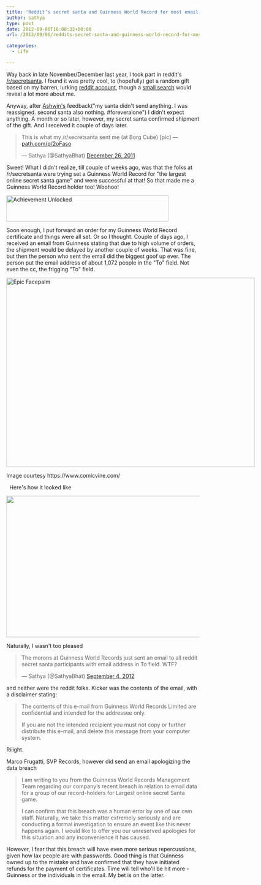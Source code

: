 ```yaml
---
title: 'Reddit’s secret santa and Guinness World Record for most email addresses in To: List'
author: sathya
type: post
date: 2012-09-06T16:08:32+00:00
url: /2012/09/06/reddits-secret-santa-and-guinness-world-record-for-most-email-addresses-in-to-list/

categories:
  - Life

---
```

Way back in late November/December last year, I took part in reddit's <a href="https://redditgifts.com/exchanges/secret-santa-2011/" target="_blank">/r/secretsanta</a>. I found it was pretty cool, to (hopefully) get a random gift based on my barren, lurking <a href="https://www.reddit.com/user/sathyabhat/" target="_blank">reddit account</a>, though a <a href="https://www.google.co.in/search?q=sathyabhat" target="_blank">small search</a> would reveal a lot more about me.

Anyway, after [Ashwin's][1] feedback("my santa didn't send anything. I was reassigned. second santa also nothing. #foreveralone") I didn't expect anything. A month or so later, however, my secret santa confirmed shipment of the gift. And I received it couple of days later.

<blockquote class="twitter-tweet tw-align-center">
  <p>
    This is what my /r/secretsanta sent me (at Borg Cube) [pic] — <a title="https://path.com/p/2oFaso" href="https://t.co/YCOdr2DO">path.com/p/2oFaso</a>
  </p>
  
  <p>
    — Sathya (@SathyaBhat) <a href="https://twitter.com/SathyaBhat/status/151290067531472896" data-datetime="2011-12-26T13:15:37+00:00">December 26, 2011</a>
  </p>
</blockquote>

Sweet! What I didn't realize, till couple of weeks ago, was that the folks at /r/secretsanta were trying set a Guinness World Record for "the largest online secret santa game" and were successful at that! So that made me a Guinness World Record holder too! Woohoo! 

[<img class="aligncenter" title="Achievement Unlocked" src="https://i.stack.imgur.com/3wG8n.png" alt="Achievement Unlocked" width="423" height="68" />][2]

Soon enough, I put forward an order for my Guinness World Record certificate and things were all set. Or so I thought. Couple of days ago, I received an email from Guinness stating that due to high volume of orders, the shipment would be delayed by another couple of weeks. That was fine, but then the person who sent the email did the biggest goof up ever. The person put the email address of about 1,072 people in the "To" field. Not even the cc, the frigging "To" field.

<div style="width: 658px" class="wp-caption aligncenter">
  <a href="https://i.stack.imgur.com/GrGSK.jpg"><img class=" " title="Epic Facepalm" src="https://i.stack.imgur.com/GrGSK.jpg" alt="Epic Facepalm" width="648" height="494" /></a>
  
  <p class="wp-caption-text">
    Image courtesy https://www.comicvine.com/
  </p>
</div>

  Here's how it looked like 

[<img class="aligncenter" src="https://i.stack.imgur.com/VuCB6.png" alt="" width="682" height="369" />][3]

Naturally, I wasn't too pleased 

<blockquote class="twitter-tweet tw-align-center">
  <p>
    The morons at Guinness World Records just sent an email to all reddit secret santa participants with email address in To field. WTF?
  </p>
  
  <p>
    — Sathya (@SathyaBhat) <a href="https://twitter.com/SathyaBhat/status/242977534466199552" data-datetime="2012-09-04T13:28:53+00:00">September 4, 2012</a>
  </p>
</blockquote>



and neither were the reddit folks. Kicker was the contents of the email, with a disclaimer stating:

> The contents of this e-mail from Guinness World Records Limited are confidential and intended for the addressee only.
> 
> If you are not the intended recipient you must not copy or further distribute this e-mail, and delete this message from your computer system.

Riiight.

Marco Frugatti, SVP Records, however did send an email apologizing the data breach

> I am writing to you from the Guinness World Records Management Team regarding our company’s recent breach in relation to email data for a group of our record-holders for Largest online secret Santa game.
> 
> I can confirm that this breach was a human error by one of our own staff. Naturally, we take this matter extremely seriously and are conducting a formal investigation to ensure an event like this never happens again. I would like to offer you our unreserved apologies for this situation and any inconvenience it has caused.

However, I fear that this breach will have even more serious repercussions, given how lax people are with passwords. Good thing is that Guinness owned up to the mistake and have confirmed that they have initiated refunds for the payment of certificates. Time will tell who'll be hit more - Guinness or the individuals in the email. My bet is on the latter.

 [1]: https://twitter.com/ashwinsid
 [2]: https://i.stack.imgur.com/3wG8n.png
 [3]: https://i.stack.imgur.com/VuCB6.png

